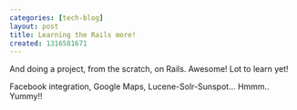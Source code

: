 ```yaml
---
categories: [tech-blog]
layout: post
title: Learning the Rails more!
created: 1316581671
---
```

And doing a project, from the scratch, on Rails. Awesome! Lot to learn yet!

Facebook integration, Google Maps, Lucene-Solr-Sunspot... Hmmm.. Yummy!!
